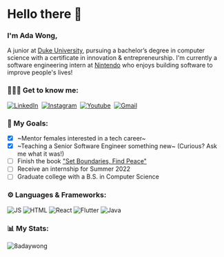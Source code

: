 # Hello there 👋

### I'm Ada Wong, ###

A junior at <a href="https://duke.edu/" target="_blank" >Duke University</a>, pursuing a bachelor’s degree in computer science with a certificate in innovation & entrepreneurship. I'm currently a software engineering intern at <a href="https://www.nintendo.com/" target="_blank" >Nintendo</a> who enjoys building software to improve people's lives!

### 👩🏻‍💻 Get to know me: ###
<p>
<a href="https://www.linkedin.com/in/8adaywong/"><img src="https://img.shields.io/badge/linkedin-%230077B5.svg?&style=for-the-badge&logo=linkedin&logoColor=white" alt="LinkedIn" /></a>&nbsp;  
<a href="https://instagram.com/itsadawong"><img src="https://img.shields.io/badge/instagram-%23E4405F.svg?&style=for-the-badge&logo=instagram&logoColor=white" alt="Instagram" /></a>&nbsp;
<a href="https://www.youtube.com/channel/UCIucsP1DulCEWINuFHkw3ew"><img src="https://img.shields.io/badge/YouTube-FF0000?style=for-the-badge&logo=youtube&logoColor=white" alt="Youtube" /></a>&nbsp;
<a href="mailto:8adaywong@gmail.com"><img src="https://img.shields.io/badge/gmail-%23D14836.svg?&style=for-the-badge&logo=gmail&logoColor=white" alt="Gmail"/></a>&nbsp
</p>


### 🌱 My Goals: ###
- [x] ~Mentor females interested in a tech career~
- [x] ~Teaching a Senior Software Engineer something new~ (Curious? Ask me what it was!)
- [ ] Finish the book ["Set Boundaries, Find Peace"](https://amzn.to/3Aak5Kp "Set Boundaries, Find Peace")
- [ ] Receive an internship for Summer 2022
- [ ] Graduate college with a B.S. in Computer Science

### ⚙️ Languages & Frameworks: ###
![JS](https://img.shields.io/badge/JavaScript-F7DF1E?style=for-the-badge&logo=javascript&logoColor=black)
![HTML](https://img.shields.io/badge/HTML5-E34F26?style=for-the-badge&logo=html5&logoColor=white)
![React](https://img.shields.io/badge/React-20232A?style=for-the-badge&logo=react&logoColor=61DAFB)
![Flutter](https://img.shields.io/badge/Flutter-02569B?style=for-the-badge&logo=flutter&logoColor=white)
![Java](https://img.shields.io/badge/Java-ED8B00?style=for-the-badge&logo=java&logoColor=white)

### 📊 My Stats: ###
<p align="left"> <img src="https://github-readme-stats.vercel.app/api?username=8adaywong&show_icons=true&hide_title=true&hide_border=true&icon_color=ff9b23" alt="8adaywong" />

